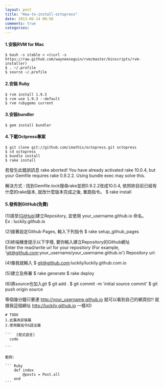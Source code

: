 ```yaml
---
layout: post
title: "How-to-install-octopress"
date: 2013-06-14 00:58
comments: true
categories: 
---
```




#### 1.安裝RVM for Mac
	$ bash -s stable < <(curl -s https://raw.github.com/wayneeseguin/rvm/master/binscripts/rvm-installer)
	$ . ~/.profile
	$ source ~/.profile

#### 2.安裝 Ruby
	$ rvm install 1.9.3
	$ rvm use 1.9.3 --default
	$ rvm rubygems current

#### 3.安裝bundler
	$ gem install bundler
	
#### 4.下載Octpress專案
	$ git clone git://github.com/imathis/octopress.git octopress
	$ cd octopress
	$ bundle install
	$ rake install

   若發生此錯誤訊息
	rake aborted!
	You have already activated rake 10.0.4, but your Gemfile requires rake 0.9.2.2. Using bundle exec may solve this.

   解決方式 : 找到Gemfile.lock搜尋rake並把0.9.2.2改成10.0.4, 依照妳目前已經有什麼的rake版本, 就改什麼版本完成之後, 重跑指令。
	$ rake install

#### 5.發佈到GitHub(免費)
   
   (1)請至<a target="_blank" href="https://github.com">[GitHub]</a>建立Repository, 並使用 your_username.github.io 命名。
   <br />
   Ex : luckily.github.io

   (2)接著設定Github Pages, 輸入下列指令
	$ rake setup_github_pages

   (3)終端機會提示以下字樣, 要你輸入建立Repository的Github網址
   <br>
	Enter the read/write url for your repository
	(For example, 'git@github.com:your_username/your_username.github.io')
	Repository url:

   (4)像我就輸入
	$ git@github.com:luckily/luckily.github.com.io

   (5)建立及佈署
	$ rake generate
	$ rake deploy

   (6)將source也加入git
	$ git add .
	$ git commit -m 'initial source commit'
	$ git push origin source

   等個幾分鐘只要連 http://your_username.github.io 就可以看到自己的網頁拉!!
   就跟我這個網址  http://luckily.github.io 一樣XD


	# TODO
	1.此篇為安裝篇
	2.使用篇指令&語法篇

	```  [程式語言]
	  code

	```

	範例:

	``` Ruby
		def index
			@posts = Post.all
		end
	```
